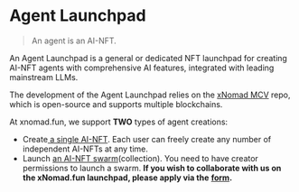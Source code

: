 # Agent Launchpad

> An agent is an AI-NFT.

An Agent Launchpad is a general or dedicated NFT launchpad for creating AI-NFT agents with comprehensive AI features, integrated with leading mainstream LLMs.

The development of the Agent Launchpad relies on the [xNomad MCV](https://github.com/xNomad-AI/mcv) repo, which is open-source and supports multiple blockchains.

At xnomad.fun, we support **TWO** types of agent creations:

* Create[ a single AI-NFT](create-an-ai-nft.md). Each user can freely create any number of independent AI-NFTs at any time.
* Launch [an AI-NFT swarm](create-a-swarm.md)(collection). You need to have creator permissions to launch a swarm. **If you wish to collaborate with us on the xNomad.fun launchpad, please apply via the** [**form**](https://forms.gle/pnxStHT1Ymrn4jj9A)**.**

